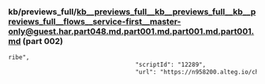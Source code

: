 ### kb/previews_full/kb__previews_full__kb__previews_full__kb__previews_full__flows__service-first__master-only@guest.har.part048.md.part001.md.part001.md.part001.md (part 002)

```md
ribe",
                                    "scriptId": "12289",
                                    "url": "https://n958200.alteg.io/chunk-KO722YSM.js",
 
```

```
